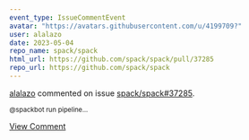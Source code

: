 ```yaml
---
event_type: IssueCommentEvent
avatar: "https://avatars.githubusercontent.com/u/4199709?"
user: alalazo
date: 2023-05-04
repo_name: spack/spack
html_url: https://github.com/spack/spack/pull/37285
repo_url: https://github.com/spack/spack
---
```


<a href='https://github.com/alalazo' target='_blank'>alalazo</a> commented on issue <a href='https://github.com/spack/spack/pull/37285' target='_blank'>spack/spack#37285</a>.

<small>@spackbot run pipeline...</small>

<a href='https://github.com/spack/spack/pull/37285' target='_blank'>View Comment</a>